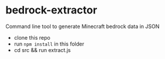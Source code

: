 # bedrock-extractor

Command line tool to generate Minecraft bedrock data in JSON

* clone this repo
* run `npm install` in this folder
* cd src && run extract.js

<!-- Generate latest block mappings for Minecraft Bedrock <-> Java:

```sh
npx bedrock-extractor <generate-maps> [output directory]
```

e.g.

```sh
npx bedrock-extractor generate-maps 1.16.210
``` -->